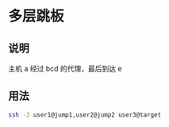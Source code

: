# 多层跳板

## 说明

主机 a 经过 bcd 的代理，最后到达 e

## 用法

```sh
ssh -J user1@jump1,user2@jump2 user3@target
```
